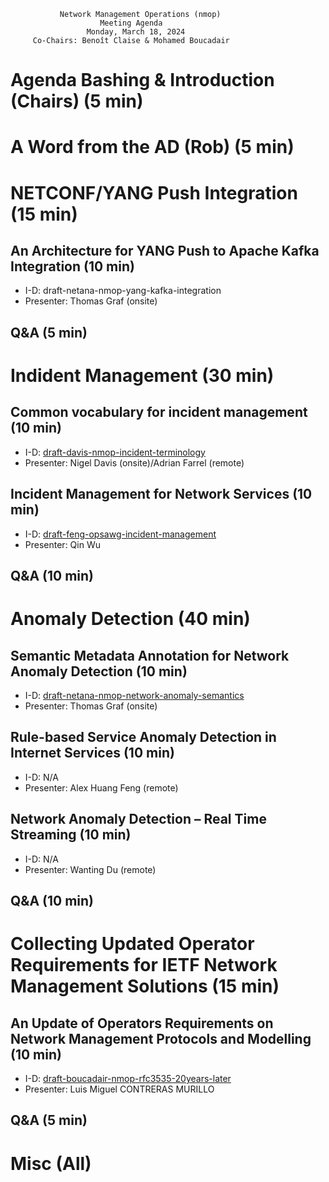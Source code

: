 
               Network Management Operations (nmop)
                        Meeting Agenda
                     Monday, March 18, 2024
         Co-Chairs: Benoît Claise & Mohamed Boucadair

# Agenda Bashing & Introduction (Chairs) (5 min)
# A Word from the AD (Rob) (5 min)
   
# NETCONF/YANG Push Integration (15 min)

## An Architecture for YANG Push to Apache Kafka Integration (10 min)

   - I-D: draft-netana-nmop-yang-kafka-integration
   - Presenter: Thomas Graf (onsite)

## Q&A (5 min)

# Indident Management (30 min)

## Common vocabulary for incident management (10 min)

   - I-D: [draft-davis-nmop-incident-terminology](https://datatracker.ietf.org/doc/draft-davis-nmop-incident-terminology/)
   - Presenter: Nigel Davis (onsite)/Adrian Farrel (remote)

## Incident Management for Network Services (10 min)

   - I-D: [draft-feng-opsawg-incident-management](https://datatracker.ietf.org/doc/draft-feng-opsawg-incident-management/)
   - Presenter: Qin Wu

## Q&A (10 min)

# Anomaly Detection (40 min)

## Semantic Metadata Annotation for Network Anomaly Detection (10 min)

   - I-D: [draft-netana-nmop-network-anomaly-semantics](https://datatracker.ietf.org/doc/draft-netana-nmop-network-anomaly-semantics/)
   - Presenter: Thomas Graf (onsite)

## Rule-based Service Anomaly Detection in Internet Services (10 min)

   - I-D: N/A
   - Presenter: Alex Huang Feng (remote)

## Network Anomaly Detection – Real Time Streaming (10 min)

   - I-D: N/A   
   - Presenter: Wanting Du (remote)

## Q&A (10 min)

# Collecting Updated Operator Requirements for IETF Network Management Solutions (15 min)

## An Update of Operators Requirements on Network Management Protocols and Modelling (10 min)

   - I-D: [draft-boucadair-nmop-rfc3535-20years-later](https://datatracker.ietf.org/doc/draft-boucadair-nmop-rfc3535-20years-later/)
   - Presenter: Luis Miguel CONTRERAS MURILLO

## Q&A (5 min)
    
# Misc (All)
